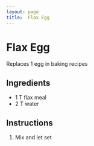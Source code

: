 ```yaml
---
layout: page
title:  Flax Egg
---
```


# Flax Egg
Replaces 1 egg in baking recipes

## Ingredients
- 1 T flax meal
- 2 T water

## Instructions 
1. Mix and let set
